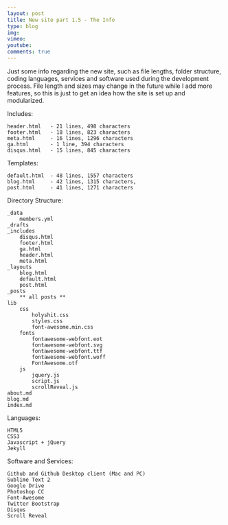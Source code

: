 ```yaml
---
layout: post
title: New site part 1.5 - The Info
type: blog
img: 
vimeo: 
youtube:  
comments: true
---
```


Just some info regarding the new site, such as file lengths, folder structure, coding languages, services and software used during the development process. File length and sizes may change in the future while I add more features, so this is just to get an idea how the site is set up and modularized.

Includes:

	header.html   - 21 lines, 498 characters
	footer.html   - 18 lines, 823 characters
	meta.html     - 16 lines, 1296 characters
	ga.html	      - 1 line, 394 characters
	disqus.html   - 15 lines, 845 characters

Templates:

	default.html  - 48 lines, 1557 characters
	blog.html     - 42 lines, 1315 characters,
	post.html     - 41 lines, 1271 characters

Directory Structure:

	_data
		members.yml
	_drafts
	_includes
		disqus.html
		footer.html
		ga.html
		header.html
		meta.html
	_layouts
		blog.html
		default.html
		post.html
	_posts
		** all posts **
	lib
		css
			holyshit.css
			styles.css
			font-awesome.min.css
		fonts
			fontawesome-webfont.eot
			fontawesome-webfont.svg
			fontawesome-webfont.ttf
			fontawesome-webfont.woff
			FontAwesome.otf
		js
			jquery.js
			script.js
			scrollReveal.js
	about.md
	blog.md
	index.md

Languages:

	HTML5
	CSS3
	Javascript + jQuery
	Jekyll

Software and Services:

	Github and Github Desktop client (Mac and PC)
	Sublime Text 2
	Google Drive
	Photoshop CC
	Font-Awesome
	Twitter Bootstrap
	Disqus
	Scroll Reveal